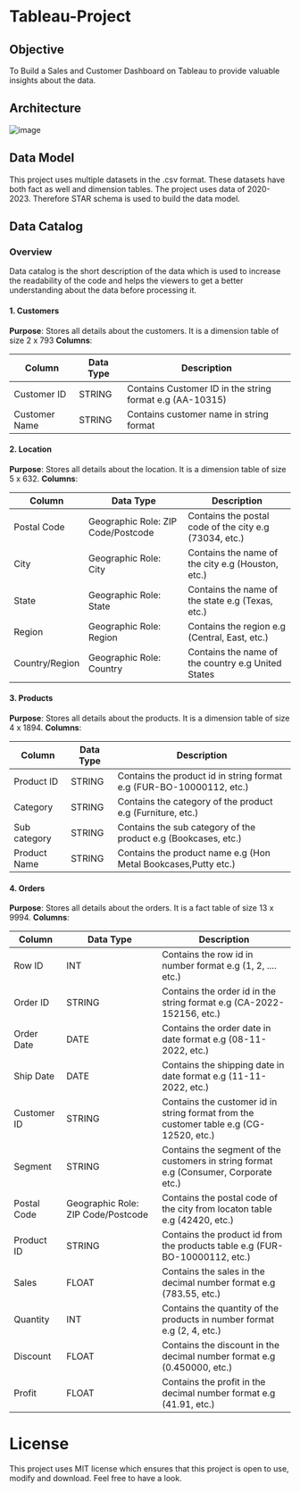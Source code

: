 # **Tableau-Project**

## Objective
To Build a Sales and Customer Dashboard on Tableau to provide valuable insights about the data.

## Architecture
![image](https://github.com/user-attachments/assets/41a2c8a5-1478-4d8a-bc85-4d9f8a11c7ea)


## Data Model
This project uses multiple datasets in the .csv format. These datasets have both fact as well and dimension tables. The project uses data of 2020-2023. Therefore STAR schema is used to build the data model.

## Data Catalog

### Overview
Data catalog is the short description of the data which is used to increase the readability of the code and helps the viewers to get a better understanding about the data before processing it. 

#### 1. Customers
**Purpose**: Stores all details about the customers. It is a dimension table of size 2 x 793
**Columns**: 

| Column        | Data Type                  | Description     |
|----------------|------------------------------|------------|
| Customer ID | STRING   | Contains Customer ID in the string format e.g (AA-10315)   |
| Customer Name | STRING  | Contains customer name in string format  |


#### 2. Location
**Purpose**: Stores all details about the location. It is a dimension table of size 5 x 632. 
**Columns**: 

| Column        | Data Type                  | Description     |
|----------------|------------------------------|------------|
| Postal Code | Geographic Role: ZIP Code/Postcode   | Contains the postal code of the city e.g (73034, etc.)   |
| City |  Geographic Role: City  | Contains the name of the city e.g (Houston, etc.)  |
| State | Geographic Role: State   | Contains the name of the state e.g (Texas, etc.)   |
| Region |  Geographic Role: Region  | Contains the region e.g (Central, East, etc.)  |
| Country/Region | Geographic Role: Country   | Contains the name of the country e.g United States |


#### 3. Products
**Purpose**: Stores all details about the products. It is a dimension table of size 4 x 1894.
**Columns**: 

| Column        | Data Type                  | Description     |
|----------------|------------------------------|------------|
| Product ID | STRING  | Contains the product id in string format e.g (FUR-BO-10000112, etc.)   |
| Category |  STRING  | Contains the category of the product e.g (Furniture, etc.)  |
| Sub category | STRING   | Contains the sub category of the product e.g (Bookcases, etc.)   |
| Product Name |  STRING  | Contains the product name e.g (Hon Metal Bookcases,Putty etc.)  |


#### 4. Orders
**Purpose**: Stores all details about the orders. It is a fact table of size 13 x 9994.
**Columns**: 

| Column        | Data Type                  | Description     |
|----------------|------------------------------|------------|
| Row ID | INT  | Contains the row id in number format e.g (1, 2, .... etc.)   |
| Order ID |  STRING  | Contains the order id in the string format e.g (CA-2022-152156, etc.)  |
| Order Date | DATE   | Contains the order date in date format e.g (08-11-2022, etc.)   |
| Ship Date |  DATE  | Contains the shipping date in date format e.g (11-11-2022, etc.)  |
| Customer ID | STRING  | Contains the customer id in string format from the customer table e.g (CG-12520, etc.)   |
| Segment |  STRING  | Contains the segment of the customers in string format e.g (Consumer, Corporate etc.)  |
| Postal Code | Geographic Role: ZIP Code/Postcode   | Contains the postal code of the city from locaton table e.g (42420, etc.)   |
| Product ID |  STRING  | Contains the product id from the products table e.g (FUR-BO-10000112, etc.)  |
| Sales |  FLOAT  | Contains the sales in the decimal number format e.g (783.55, etc.)  |
| Quantity | INT  | Contains the quantity of the products in number format e.g (2, 4, etc.)   |
| Discount |  FLOAT  | Contains the discount in the decimal number format e.g (0.450000, etc.)  |
| Profit |  FLOAT  | Contains the profit in the decimal number format e.g (41.91, etc.)  |


# License
This project uses MIT license which ensures that this project is open to use, modify and download. Feel free to have a look. 






